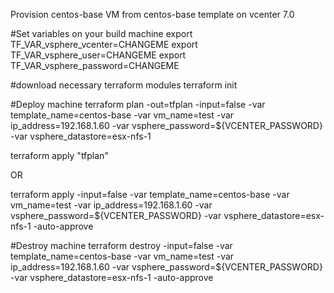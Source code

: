 Provision centos-base VM from centos-base template on vcenter 7.0

#Set variables on your build machine
export TF_VAR_vsphere_vcenter=CHANGEME
export TF_VAR_vsphere_user=CHANGEME
export TF_VAR_vsphere_password=CHANGEME


#download necessary terraform modules
terraform init


#Deploy machine
terraform plan -out=tfplan -input=false -var template_name=centos-base -var vm_name=test -var ip_address=192.168.1.60 -var vsphere_password=${VCENTER_PASSWORD} -var vsphere_datastore=esx-nfs-1

terraform apply "tfplan"

OR 

terraform apply -input=false -var template_name=centos-base -var vm_name=test -var ip_address=192.168.1.60 -var vsphere_password=${VCENTER_PASSWORD} -var vsphere_datastore=esx-nfs-1 -auto-approve


#Destroy machine
terraform destroy -input=false -var template_name=centos-base -var vm_name=test -var ip_address=192.168.1.60 -var vsphere_password=${VCENTER_PASSWORD} -var vsphere_datastore=esx-nfs-1 -auto-approve

